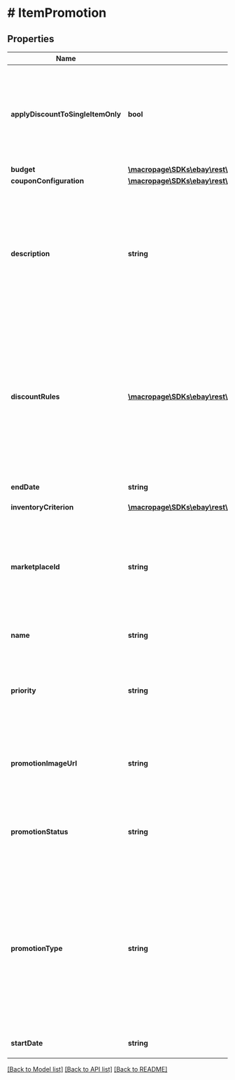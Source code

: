 # # ItemPromotion

## Properties

Name | Type | Description | Notes
------------ | ------------- | ------------- | -------------
**applyDiscountToSingleItemOnly** | **bool** | This flag is relevant in only when &lt;b&gt;promotionType&lt;/b&gt; is set to &lt;code&gt;VOLUME_DISCOUNT&lt;/code&gt;. For details on volume pricing promotions, see &lt;a href&#x3D;\&quot;/api-docs/sell/static/marketing/pm-volume-discounts.html\&quot;&gt;Configuring volume pricing discounts&lt;/a&gt;.  &lt;br&gt;&lt;br&gt;If set to &lt;code&gt;true&lt;/code&gt;, the discount is applied only when the buyer purchases multiple quantities of a single item in the promotion. Otherwise, the promotional discount applies to multiple quantities of any items in the promotion. Different variations of a multi-variation item are considered to be the same item. Note that this flag is not relevant if the &lt;b&gt;inventoryCriterion&lt;/b&gt; container identifies a single listing ID for the promotion. | [optional]
**budget** | [**\macropage\SDKs\ebay\rest\marketing\Model\Amount**](Amount.md) |  | [optional]
**couponConfiguration** | [**\macropage\SDKs\ebay\rest\marketing\Model\CouponConfiguration**](CouponConfiguration.md) |  | [optional]
**description** | **string** | This is the seller-defined \&quot;tag line\&quot; for the offer, such as \&quot;Save on designer shoes.\&quot;  &lt;br&gt;&lt;br&gt;The tag line appears under the \&quot;offer-type text\&quot; that is generated for the promotion and is displayed on the offer tile that&#39;s shown on the seller&#39;s &lt;b&gt;All Offers&lt;/b&gt; page, and on the event page for the promotion.  &lt;p class&#x3D;\&quot;tablenote\&quot;&gt;&lt;b&gt;Note:&lt;/b&gt; Offer-type text is a teaser that&#39;s presented throughout the buyer&#39;s journey through the sales flow and is generated by eBay. The offer-type text is not editable by the seller&amp;mdash;it&#39;s derived from the settings in the &lt;b&gt;discountRules&lt;/b&gt; and &lt;b&gt;discountSpecification&lt;/b&gt; fields&amp;mdash;and can be, for example, \&quot;Extra 20% off when you buy 3+\&quot;.&lt;/p&gt;  &lt;br&gt;&lt;b&gt;Maximum length:&lt;/b&gt; 50 &lt;br&gt;&lt;br&gt;&lt;i&gt;Required if&lt;/i&gt; you are configuring CODED_COUPON, ORDER_DISCOUNT, or MARKDOWN_SALE promotions (and not valid for VOLUME_DISCOUNT promotions). | [optional]
**discountRules** | [**\macropage\SDKs\ebay\rest\marketing\Model\DiscountRule[]**](DiscountRule.md) | This container defines a promotion using the following two required fields: &lt;ul&gt;&lt;li&gt;&lt;b&gt;discountBenefit&lt;/b&gt; &amp;ndash; Defines a discount as either a monetary amount or a percentage that is subtracted from the sales price of an item, a set of items, or an order.&lt;/li&gt;  &lt;li&gt;&lt;b&gt;discountSpecification&lt;/b&gt; &amp;ndash; Defines a set of rules that determine when the promotion is applied.&lt;/li&gt;&lt;/ul&gt; &lt;p class&#x3D;\&quot;tablenote\&quot;&gt;&lt;b&gt;Note:&lt;/b&gt; For volume pricing, you must specify at least two and not more than four &lt;b&gt;discountBenefit&lt;/b&gt;/&lt;b&gt;discountSpecification&lt;/b&gt; pairs. In addition, you must define each set of rules with a &lt;b&gt;ruleOrder&lt;/b&gt; value that corresponds with the order of volume discounts you present.&lt;/p&gt;  &lt;p&gt;&lt;b&gt;Tip:&lt;/b&gt; Refer to &lt;a href&#x3D;\&quot;/api-docs/sell/static/marketing/pm-specifying-discounts.html\&quot;&gt;Specifying item promotion discounts&lt;/a&gt; for information and examples on how to combine &lt;b&gt;discountBenefit&lt;/b&gt; and &lt;b&gt;discountSpecification&lt;/b&gt; to create different types of promotions.&lt;/p&gt; | [optional]
**endDate** | **string** | The date and time the promotion ends in UTC format (&lt;code&gt;yyyy-MM-ddThh:mm:ssZ&lt;/code&gt;). For display purposes, convert this time into the local time of the seller. | [optional]
**inventoryCriterion** | [**\macropage\SDKs\ebay\rest\marketing\Model\InventoryCriterion**](InventoryCriterion.md) |  | [optional]
**marketplaceId** | **string** | The eBay marketplace ID of the site where the threshold promotion is hosted. Threshold promotions are currently supported on a limited number of eBay marketplaces.  &lt;p&gt;&lt;b&gt;Valid values:&lt;/b&gt;&lt;/p&gt;  &lt;ul&gt;&lt;li&gt;&lt;code&gt;EBAY_AU&lt;/code&gt; &#x3D; Australia&lt;/li&gt; &lt;li&gt;&lt;code&gt;EBAY_DE&lt;/code&gt; &#x3D; Germany&lt;/li&gt; &lt;li&gt;&lt;code&gt;EBAY_ES&lt;/code&gt; &#x3D; Spain&lt;/li&gt; &lt;li&gt;&lt;code&gt;EBAY_FR&lt;/code&gt; &#x3D; France&lt;/li&gt; &lt;li&gt;&lt;code&gt;EBAY_GB&lt;/code&gt; &#x3D; Great Britain&lt;/li&gt; &lt;li&gt;&lt;code&gt;EBAY_IT&lt;/code&gt; &#x3D; Italy&lt;/li&gt; &lt;li&gt;&lt;code&gt;EBAY_US&lt;/code&gt; &#x3D; United States&lt;/li&gt;&lt;/ul&gt; For implementation help, refer to &lt;a href&#x3D;&#39;https://developer.ebay.com/api-docs/sell/marketing/types/ba:MarketplaceIdEnum&#39;&gt;eBay API documentation&lt;/a&gt; | [optional]
**name** | **string** | The seller-defined name or \&quot;title\&quot; of the promotion that the seller can use to identify a promotion. This label is not displayed in end-user flows.  &lt;br&gt;&lt;br&gt;&lt;b&gt;Maximum length:&lt;/b&gt; 90 | [optional]
**priority** | **string** | Applicable for only &lt;b&gt;ORDER_DISCOUNT&lt;/b&gt; promotions, this field indicates the precedence of the promotion, which is used to determine the position of a promotion on the seller&#39;s &lt;b&gt;All Offers&lt;/b&gt; page. If an item is associated with multiple promotions, the promotion with the higher priority takes precedence. For implementation help, refer to &lt;a href&#x3D;&#39;https://developer.ebay.com/api-docs/sell/marketing/types/sme:PromotionPriorityEnum&#39;&gt;eBay API documentation&lt;/a&gt; | [optional]
**promotionImageUrl** | **string** | Required for CODED_COUPON, MARKDOWN_SALE, and ORDER_DISCOUNT promotions, and not valid for VOLUME_DISCOUNT promotions.  &lt;br&gt;&lt;br&gt;Populate this field with a URL that points to an image to be used with the promotion. This image is displayed on the seller&#39;s &lt;b&gt;All Offers&lt;/b&gt; page. The URL must point to either JPEG or PNG image and it must be a minimum of 500x500 pixels in dimension and cannot exceed 12Mb in size. | [optional]
**promotionStatus** | **string** | The current status of the promotion. When creating a new promotion, this value must be set to either &lt;code&gt;DRAFT&lt;/code&gt; or &lt;code&gt;SCHEDULED&lt;/code&gt;.  &lt;br&gt;&lt;br&gt;Note that you must set this value to &lt;code&gt;SCHEDULED&lt;/code&gt; when you update a &lt;b&gt;RUNNING&lt;/b&gt; promotion. For implementation help, refer to &lt;a href&#x3D;&#39;https://developer.ebay.com/api-docs/sell/marketing/types/sme:PromotionStatusEnum&#39;&gt;eBay API documentation&lt;/a&gt; | [optional]
**promotionType** | **string** | Use this field to specify the type of the promotion you are creating. &lt;p&gt;The supported types are:&lt;/p&gt; &lt;ul&gt;&lt;li&gt;&lt;code&gt;CODED_COUPON&lt;/code&gt; &amp;ndash; A coupon code promotion set with &lt;b&gt;createItemPromotion&lt;/b&gt;.&lt;/li&gt; &lt;li&gt;&lt;code&gt;MARKDOWN_SALE&lt;/code&gt; &amp;ndash; A markdown promotion set with &lt;b&gt;createItemPriceMarkdownPromotion&lt;/b&gt;.&lt;/li&gt; &lt;li&gt;&lt;code&gt;ORDER_DISCOUNT&lt;/code&gt; &amp;ndash; A threshold promotion set with &lt;b&gt;createItemPromotion&lt;/b&gt;.&lt;/li&gt; &lt;li&gt;&lt;code&gt;VOLUME_DISCOUNT&lt;/code&gt; &amp;ndash; A volume pricing promotion set with &lt;b&gt;createItemPromotion&lt;/b&gt;.&lt;/li&gt;&lt;/ul&gt; &lt;p&gt;See the &lt;a href&#x3D;\&quot;/api-docs/sell/static/marketing/promotions-manager.html\&quot; target&#x3D;\&quot;_blank\&quot;&gt;Promotions Manager&lt;/a&gt; documentation for details.&lt;/p&gt; &lt;p&gt;&lt;i&gt;Required if &lt;/i&gt; you are creating a volume pricing promotion (&lt;code&gt;VOLUME_DISCOUNT&lt;/code&gt;).&lt;/p&gt; For implementation help, refer to &lt;a href&#x3D;&#39;https://developer.ebay.com/api-docs/sell/marketing/types/sme:PromotionTypeEnum&#39;&gt;eBay API documentation&lt;/a&gt; | [optional]
**startDate** | **string** | The date and time the promotion starts in UTC format (&lt;code&gt;yyyy-MM-ddThh:mm:ssZ&lt;/code&gt;). For display purposes, convert this time into the local time of the seller. | [optional]

[[Back to Model list]](../../README.md#models) [[Back to API list]](../../README.md#endpoints) [[Back to README]](../../README.md)
